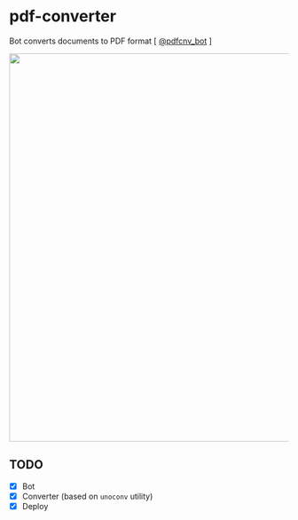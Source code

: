 # pdf-converter

Bot converts documents to PDF format [ [@pdfcnv_bot](https://t.me/pdfcnv_bot) ]

<img heigth="815" width="700" src="https://user-images.githubusercontent.com/34972940/192986248-3c135d26-64f4-4ffc-a73f-c48e7936b163.PNG" />

## TODO

- [x] Bot
- [x] Converter (based on `unoconv` utility)
- [x] Deploy
